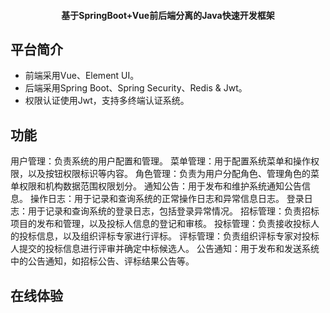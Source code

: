 
<h4 align="center">基于SpringBoot+Vue前后端分离的Java快速开发框架</h4>

## 平台简介


* 前端采用Vue、Element UI。
* 后端采用Spring Boot、Spring Security、Redis & Jwt。
* 权限认证使用Jwt，支持多终端认证系统。


## 功能


用户管理：负责系统的用户配置和管理。
菜单管理：用于配置系统菜单和操作权限，以及按钮权限标识等内容。
角色管理：负责为用户分配角色、管理角色的菜单权限和机构数据范围权限划分。
通知公告：用于发布和维护系统通知公告信息。
操作日志：用于记录和查询系统的正常操作日志和异常信息日志。
登录日志：用于记录和查询系统的登录日志，包括登录异常情况。
招标管理：负责招标项目的发布和管理，以及投标人信息的登记和审核。
投标管理：负责接收投标人的投标信息，以及组织评标专家进行评标。
评标管理：负责组织评标专家对投标人提交的投标信息进行评审并确定中标候选人。
公告通知：用于发布和发送系统中的公告通知，如招标公告、评标结果公告等。
## 在线体验


